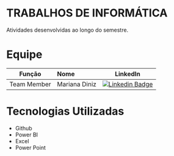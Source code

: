# TRABALHOS DE INFORMÁTICA
Atividades desenvolvidas ao longo do semestre.
# Equipe
|    Função     | Nome                                  |                                                                                                                                                      LinkedIn                                                                                                                                                      |
| :-----------: | :------------------------------------ | :-------------------------------------------------------------------------------------------------------------------------------------------------------------------------------------------------------------------------------------------------------------------------------------------------------------------------: |
| Team Member   | Mariana Diniz              |         [![Linkedin Badge](https://img.shields.io/badge/Linkedin-blue?style=flat-square&logo=Linkedin&logoColor=white)](https://www.linkedin.com/in/mariana-diniz-620974241/) 
# Tecnologias Utilizadas
* Github
* Power BI
* Excel
* Power Point
  

